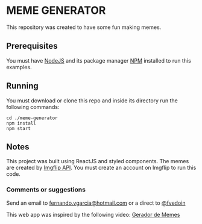 # MEME GENERATOR

This repository was created to have some fun making memes.

## Prerequisites
You must have [NodeJS](https://nodejs.org/en/) and its package manager [NPM](https://www.npmjs.com/) installed to run this examples.

## Running
You must download or clone this repo and inside its directory run the following commands:
```
cd ./meme-generator
npm install
npm start
```

## Notes
This project was built using ReactJS and styled components. The memes are created by [Imgflip API](https://imgflip.com/). You must create an account on Imgflip to run this code.

### Comments or suggestions
Send an email to fernando.vgarcia@hotmail.com or a direct to [@fvedoin](https://www.instagram.com/fvedoin/)

This web app was inspired by the following video: [Gerador de Memes](https://www.youtube.com/watch?v=Yajip86C8sg)
